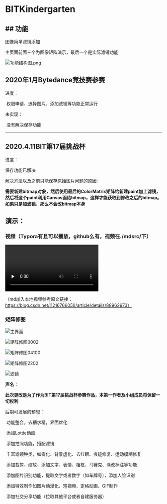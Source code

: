# BITKindergarten

## ## 功能

图像简单滤镜添加

主页面前面三个为图像矩阵演示，最后一个是实际滤镜功能

![功能结构图.png](./mdsrc/功能结构图.png)

## 2020年1月Bytedance竞技赛参赛

进度：

​	权限申请、选择图片、添加滤镜等功能正常运行

未实现：

​	没有解决保存功能



---

## 2020.4.11BIT第17届挑战杯

进度：

保存功能已解决

解决方法以及之前只能保存原始图片问题的原因:

​	**需要新建bitmap对象，然后使用最后的ColorMatrix矩阵给新建paint加上滤镜，然后将这个paint利用Canvas画给bitmap，这样才能获取到修改之后的bitmap。如果只是加滤镜，那么不会改bitmap本身**



## 演示：

### 视频（Typora有且可以播放，github么有，视频在./mdsrc/下）

<video id="video" controls="" preload="none">
    <source id="mp4" src="./mdsrc/RecorderForPresentation.mp4" type="video/mp4">
</video>



（md加入本地视频参考原文链接：https://blog.csdn.net/l1216766050/article/details/88962973）



### 矩阵修图

![主界面](./mdsrc/main.jpg)

![矩阵修图0002](./mdsrc/0002.jpg)

![矩阵修图04100](./mdsrc/04100.jpg)

![矩阵修图2202](./mdsrc/2202.jpg)

![滤镜](./mdsrc/filter01.jpg)





**声名：**

​	**此次更改是为了作为BIT第17届挑战杯参赛作品，本第一作者及小组成员将保留一切权利**





后期可发展的预想：

​	功能整合，去糟求精，界面优化

​	添加Lottie动画

​	添加拍照功能，搭配滤镜

​	丰富滤镜种类，如雾化、背景虚化、去红眼、痕迹修复、运动模糊修复

​	添加裁剪、缩放、添加文字、表情、相框、马赛克、涂改标注等功能

​	添加图片识别功能，提取文字或者数字（如车牌号），添加人脸识别

​	添加特效制作如图片动漫化、短视频、定格动画、GIF制作

​	添加社交分享功能（拉取其他平台或者自建服务器）